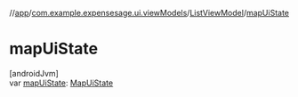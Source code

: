 //[app](../../../index.md)/[com.example.expensesage.ui.viewModels](../index.md)/[ListViewModel](index.md)/[mapUiState](map-ui-state.md)

# mapUiState

[androidJvm]\
var [mapUiState](map-ui-state.md): [MapUiState](../-map-ui-state/index.md)
